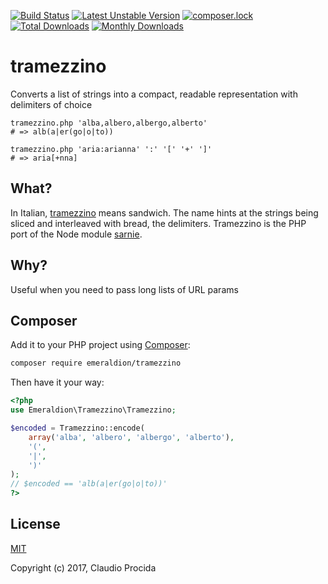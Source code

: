 [![Build Status](https://travis-ci.org/emeraldion/tramezzino.svg?branch=master)](https://travis-ci.org/emeraldion/tramezzino)
[![Latest Unstable Version](https://poser.pugx.org/emeraldion/tramezzino/v/unstable)](https://packagist.org/packages/emeraldion/tramezzino)
[![composer.lock](https://poser.pugx.org/emeraldion/tramezzino/composerlock)](https://packagist.org/packages/emeraldion/tramezzino)
[![Total Downloads](https://poser.pugx.org/emeraldion/tramezzino/downloads)](https://packagist.org/packages/emeraldion/tramezzino)
[![Monthly Downloads](https://poser.pugx.org/emeraldion/tramezzino/d/monthly)](https://packagist.org/packages/emeraldion/tramezzino)

# tramezzino

Converts a list of strings into a compact, readable representation with delimiters of choice

```
tramezzino.php 'alba,albero,albergo,alberto'
# => alb(a|er(go|o|to))

tramezzino.php 'aria:arianna' ':' '[' '+' ']'
# => aria[+nna]
```

## What?

In Italian, [tramezzino](https://it.wiktionary.org/wiki/tramezzino) means sandwich. The name hints at the strings being sliced and interleaved with bread, the delimiters. Tramezzino is the PHP port of the Node module [sarnie](https://npm.im/sarnie).

## Why?

Useful when you need to pass long lists of URL params

## Composer

Add it to your PHP project using [Composer](https://getcomposer.org):

```sh
composer require emeraldion/tramezzino
```

Then have it your way:

```php
<?php
use Emeraldion\Tramezzino\Tramezzino;

$encoded = Tramezzino::encode(
	array('alba', 'albero', 'albergo', 'alberto'),
	'(',
	'|',
	')'
);
// $encoded == 'alb(a|er(go|o|to))'
?>
```

## License

[MIT](https://opensource.org/licenses/MIT)

Copyright (c) 2017, Claudio Procida
